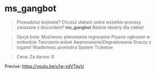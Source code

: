 # ms_gangbot

> Prowadzisz bojówke? Chcesz ułatwić sobie wszelkie procesy zwiazane z discordem? **ms_gangbot** Bedzie idealny dla ciebie!

> Opcje bota:
> Mozliwosc planowania regroupów
> Pisanie ogłoszeń w embedzie
> Tworzenie ankiet
> Awansowanie/Degradowanie Graczy z logami!
> Wiadomosc powitalna
> System Ticketow

> Cena:
> Za darmo :0

Previve: 
https://youtu.be/u1w-xdVTqyU

